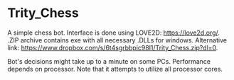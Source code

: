 # Trity_Chess
A simple chess bot. Interface is done using LOVE2D:
https://love2d.org/.
.ZIP archive contains exe with all necessary .DLLs for windows.
Alternative link:
https://www.dropbox.com/s/6t4sgrbbpic98l1/Trity_Chess.zip?dl=0.

Bot's decisions might take up to a minute on some PCs. Performance depends on processor. Note that it attempts to utilize all processor cores.

